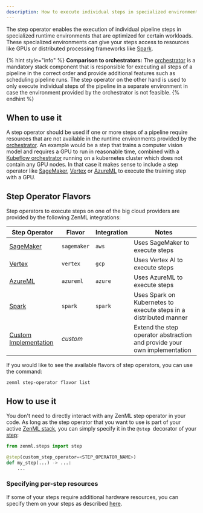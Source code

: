 ```yaml
---
description: How to execute individual steps in specialized environments
---
```


The step operator enables the execution of individual pipeline steps in
specialized runtime environments that are optimized for certain workloads.
These specialized environments can give your steps access to resources like 
GPUs or distributed processing frameworks like [Spark](https://spark.apache.org/).

{% hint style="info" %}
**Comparison to orchestrators:**
The [orchestrator](../orchestrators/orchestrators.md) is a mandatory stack component that is responsible 
for executing all steps of a pipeline in the correct order and provide 
additional features such as scheduling pipeline runs. The step operator 
on the other hand is used to only execute individual steps of the pipeline 
in a separate environment in case the environment provided by the orchestrator
is not feasible.
{% endhint %}

## When to use it

A step operator should be used if one or more steps of a pipeline require resources
that are not available in the runtime environments provided by the [orchestrator](../orchestrators/orchestrators.md).
An example would be a step that trains a computer vision model and requires a GPU to
run in reasonable time, combined with a [Kubeflow orchestrator](../orchestrators/kubeflow.md) running on a kubernetes 
cluster which does not contain any GPU nodes. In that case it makes sense to include a 
step operator like [SageMaker](./amazon-sagemaker.md), [Vertex](./gcloud-vertexai.md) 
or [AzureML](./azureml.md) to execute the training step with a GPU.

## Step Operator Flavors

Step operators to execute steps on one of the big cloud providers are provided
by the following ZenML integrations:

| Step Operator                        | Flavor      | Integration | Notes                                                                    |
|--------------------------------------|-------------|-------------|--------------------------------------------------------------------------|
| [SageMaker](./amazon-sagemaker.md)   | `sagemaker` | `aws`       | Uses SageMaker to execute steps                                          |
| [Vertex](./gcloud-vertexai.md)       | `vertex`    | `gcp`       | Uses Vertex AI to execute steps                                          |
| [AzureML](./azureml.md)              | `azureml`   | `azure`     | Uses AzureML to execute steps                                            |
| [Spark](./spark.md)                  | `spark`     | `spark`     | Uses Spark on Kubernetes to execute steps in a distributed manner        |
| [Custom Implementation](./custom.md) | _custom_    |             | Extend the step operator abstraction and provide your own implementation |

If you would like to see the available flavors of step operators, you can 
use the command:

```shell
zenml step-operator flavor list
```

## How to use it

You don't need to directly interact with any ZenML step operator in your code.
As long as the step operator that you want to use is part of your active 
[ZenML stack](../../developer-guide/stacks-profiles-repositories/stack.md),
you can simply specify it in the `@step `decorator of your
[step](../../developer-guide/steps-pipelines/steps-and-pipelines.md#step):

```python
from zenml.steps import step

@step(custom_step_operator=<STEP_OPERATOR_NAME>)
def my_step(...) -> ...:
    ...
```

### Specifying per-step resources

If some of your steps require additional hardware resources,
you can specify them on your steps as described
[here](../../developer-guide/advanced-usage/specify-step-resources.md).
